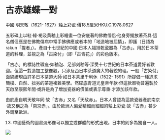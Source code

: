 # 古赤雄蝶一對  

中國·明天敬（1621- 1627）釉上彩瓷·價18.5厘米HKU.C.1978.0627  

五彩碟上以紅·綠·褐及黄釉上彩繪畫一位安底著的佛教僧侣·他身旁擺放著茶具·這名僧侣應是在佛教傷病中常手拂佛應或者本的「地造地被屈情」，即護（日語為rakun「提者」）。產自十七世紀的中國·日本人福旭乾瓷器為「古赤」。用於日本茶道的料理，並視之為「古染付」（即「古青花」）的彩色版本。  

「古赤」的標誌性瑕疵·如釉泡、足部刻釉等·深受十七世紀的日本茶道愛好者歡迎。但這一對造加工整像觀，只涉及西日本茶道廣大的著貌的理。一般「古染付」面貌禮現由許多日本茶道大師·如日本茶里千利休（1522- 1591）所提倡一種追求簡樸、自然、拙劣的茶道複雜美學。然碟底青道光皇帝年款·但這款器物普遍製於天啟至康熙年間·或許是為了增加瓷器的價值或表示尊重·才添加該年款。  

由於產自明天敬年同·故「古赤」又名「天敌赤」。日本人曾認為這款瓷器產於南京·故又稱之為「南京赤」。由於歐洲人偏愛精細而細細的釉上彩瓷·故「古赤」甚少外銷至歐洲。  

13. 中國藝術的圖畫淡形像可以獨立或群體的形式出現，日本的則多為獨自一人。

![](https://cdn-mineru.openxlab.org.cn/result/2025-07-27/26ec8c02-599c-4b79-9876-e092d6287e02/5bd534b5607862c6936dbacc3da9cc1bc7ec7b2d584b7165a9d61393e79f69f9.jpg)  

